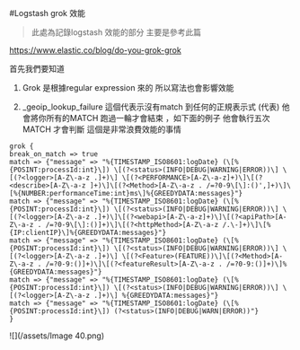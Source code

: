 #Logstash grok 效能

>此處為記錄logstash 效能的部分
>主要是參考此篇

https://www.elastic.co/blog/do-you-grok-grok

首先我們要知道

1. Grok 是根據regular expression 來的 所以寫法也會影響效能

2. _geoip_lookup_failure 這個代表示沒有match 到任何的正規表示式 (代表) 他會將你所有的MATCH 跑過一輪才會結束 ，如下面的例子 他會執行五次MATCH 才會判斷 這個是非常浪費效能的事情
 

```
grok {
break_on_match => true
match => {"message" => "%{TIMESTAMP_ISO8601:logDate} (\[%{POSINT:processId:int}\]) \[(?<status>(INFO|DEBUG|WARNING|ERROR))\] \[(?<logger>[A-Z\-a-z .]+)\] \[(?<PERFORMANCE>[A-Z\-a-z]+)\]\[(?<describe>[A-Z\-a-z ]+)\]\[(?<Method>[A-Z\-a-z . /=?0-9\[\]:()',]+)\]\[%{NUMBER:performanceTime:int}ms\]%{GREEDYDATA:messages}"}
match => {"message" => "%{TIMESTAMP_ISO8601:logDate} (\[%{POSINT:processId:int}\]) \[(?<status>(INFO|DEBUG|WARNING|ERROR))\] \[(?<logger>[A-Z\-a-z .]+)\]\[(?<webapi>[A-Z\-a-z]+)\]\[(?<apiPath>[A-Z\-a-z . /=?0-9\[\]:()]+)\]\[(?<httpMethod>[A-Z\-a-z /.\-]+)\]\[%{IP:clientIP}\]%{GREEDYDATA:messages}"}
match => {"message" => "%{TIMESTAMP_ISO8601:logDate} (\[%{POSINT:processId:int}\]) \[(?<status>(INFO|DEBUG|WARNING|ERROR))\] \[(?<logger>[A-Z\-a-z .]+)\] \[(?<Feature>(FEATURE))\]\[(?<Method>[A-Z\-a-z . /=?0-9:()]+)\]\[(?<featureResult>[A-Z\-a-z . /=?0-9:()]+)\]%{GREEDYDATA:messages}"}
match => {"message" => "%{TIMESTAMP_ISO8601:logDate} (\[%{POSINT:processId:int}\]) \[(?<status>(INFO|DEBUG|WARNING|ERROR))\] \[(?<logger>[A-Z\-a-z .]+)\] %{GREEDYDATA:messages}"}
match => {"message" => "%{TIMESTAMP_ISO8601:logDate} (\[%{POSINT:processId:int}\]) (?<status>(INFO|DEBUG|WARN|ERROR))"}
}

```

![](/assets/Image 40.png)